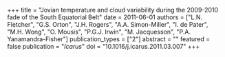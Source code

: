 +++
title = "Jovian temperature and cloud variability during the 2009-2010 fade of the South Equatorial Belt"
date = 2011-06-01
authors = ["L.N. Fletcher", "G.S. Orton", "J.H. Rogers", "A.A. Simon-Miller", "I. de Pater", "M.H. Wong", "O. Mousis", "P.G.J. Irwin", "M. Jacquesson", "P.A. Yanamandra-Fisher"]
publication_types = ["2"]
abstract = ""
featured = false
publication = "*Icarus*"
doi = "10.1016/j.icarus.2011.03.007"
+++

